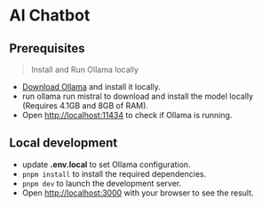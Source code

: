 # AI Chatbot

## Prerequisites

> Install and Run Ollama locally

- [Download Ollama](https://ollama.ai/download) and install it locally.
- run ollama run mistral to download and install the model locally (Requires 4.1GB and 8GB of RAM).
- Open [http://localhost:11434](http://localhost:11434/) to check if Ollama is running.

## Local development

- update **.env.local** to set Ollama configuration.
- `pnpm install` to install the required dependencies.
- `pnpm dev` to launch the development server.
- Open [http://localhost:3000](http://localhost:3000) with your browser to see the result.
